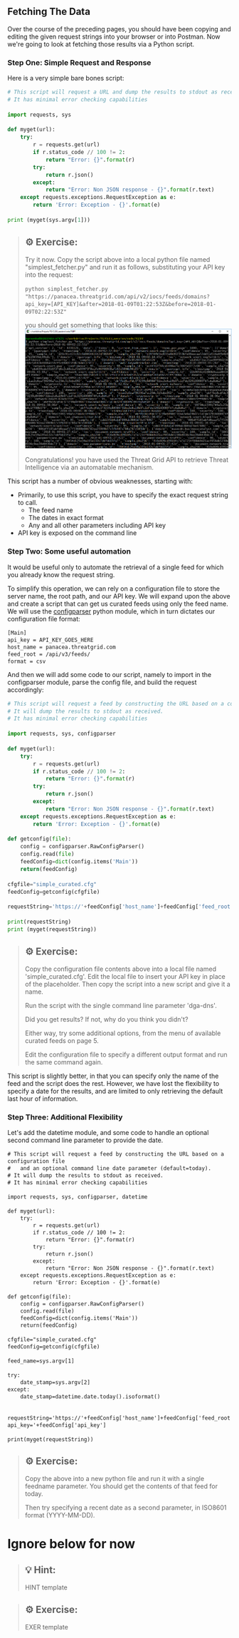 ## Fetching The Data

Over the course of the preceding pages, you should have been copying and editing the given request strings into your browser or into Postman. 
Now we're going to look at fetching those results via a Python script.

### Step One: Simple Request and Response
Here is a very simple bare bones script:
```python
# This script will request a URL and dump the results to stdout as received.
# It has minimal error checking capabilities

import requests, sys

def myget(url):
    try:
        r = requests.get(url)
        if r.status_code // 100 != 2:
            return "Error: {}".format(r)
        try:
            return r.json()
        except:
            return "Error: Non JSON response - {}".format(r.text)
    except requests.exceptions.RequestException as e:
        return 'Error: Exception - {}'.format(e)

print (myget(sys.argv[1]))
```


>##  	&#9881; Exercise:
> 
> Try it now. Copy the script above into a local python file named "simplest_fetcher.py" and run it as follows, substituting your API key into the request:
> 
> `python simplest_fetcher.py "https://panacea.threatgrid.com/api/v2/iocs/feeds/domains?api_key=[API_KEY]&after=2018-01-09T01:22:53Z&before=2018-01-09T02:22:53Z"`
> 
> you should get something that looks like this:
> ![Figure:simplest_fetcher.py results](https://github.com/CiscoDevNet/ThreatGRID/blob/master/labs/cisco-threatgrid-102/assets/images/simplest_fetcher.png?raw=true)
> <!-- ![Figure: simplest_fetcher.py results](/posts/files/cisco-threatgrid-102/assets/images/simplest_fetcher.png) -->
> 
> Congratulations! you have used the Threat Grid API to retrieve Threat Intelligence via an automatable mechanism.

This script has a number of obvious weaknesses, starting with: 

- Primarily, to use this script, you have to specify the exact request string to call.
  - The feed name
  - The dates in exact format
  - Any and all other parameters including API key
- API key is exposed on the command line

### Step Two: Some useful automation
It would be useful only to automate the retrieval of a single feed for which you already know the request string. 

To simplify this operation, we can rely on a configuration file to store the server name, the root path, and our API key. 
We will expand upon the above and create a script that can get us curated feeds using only the feed name.
We will use the [configparser](https://docs.python.org/2/library/configparser.html) python module, which in turn dictates our configuration file format:

```
[Main]
api_key = API_KEY_GOES_HERE
host_name = panacea.threatgrid.com
feed_root = /api/v3/feeds/
format = csv
```

And then we will add some code to our script, namely to import in the configparser module, parse the config file, and build the request accordingly:
```python
# This script will request a feed by constructing the URL based on a configuration file.
# It will dump the results to stdout as received.
# It has minimal error checking capabilities

import requests, sys, configparser

def myget(url):
    try:
        r = requests.get(url)
        if r.status_code // 100 != 2:
            return "Error: {}".format(r)
        try:
            return r.json()
        except:
            return "Error: Non JSON response - {}".format(r.text)
    except requests.exceptions.RequestException as e:
        return 'Error: Exception - {}'.format(e)

def getconfig(file):
    config = configparser.RawConfigParser()
    config.read(file)
    feedConfig=dict(config.items('Main'))
    return(feedConfig)

cfgfile="simple_curated.cfg"
feedConfig=getconfig(cfgfile)

requestString='https://'+feedConfig['host_name']+feedConfig['feed_root']+sys.argv[1]+'.'+feedConfig['format']+'?api_key='+feedConfig['api_key']

print(requestString)
print (myget(requestString))
```

>##  	&#9881; Exercise:
> 
> Copy the configuration file contents above into a local file named 'simple_curated.cfg'. Edit the local file to insert your API key in place of the placeholder.
> Then copy the script into a new script and give it a name.
> 
> Run the script with the single command line parameter 'dga-dns'.
>
> Did you get results? If not, why do you think you didn't?
> 
> Either way, try some additional options, from the menu of available curated feeds on page 5. 
>
> Edit the configuration file to specify a different output format and run the same command again.

This script is slightly better, in that you can specify only the name of the feed and the script does the rest. However, we have lost 
the flexibility to specify a date for the results, and are limited to only retrieving the default last hour of information.

### Step Three: Additional Flexibility

Let's add the datetime module, and some code to handle an optional second command line parameter to provide the date.

```
# This script will request a feed by constructing the URL based on a configuration file
#   and an optional command line date parameter (default=today).
# It will dump the results to stdout as received.
# It has minimal error checking capabilities

import requests, sys, configparser, datetime

def myget(url):
    try:
        r = requests.get(url)
        if r.status_code // 100 != 2:
            return "Error: {}".format(r)
        try:
            return r.json()
        except:
            return "Error: Non JSON response - {}".format(r.text)
    except requests.exceptions.RequestException as e:
        return 'Error: Exception - {}'.format(e)

def getconfig(file):
    config = configparser.RawConfigParser()
    config.read(file)
    feedConfig=dict(config.items('Main'))
    return(feedConfig)

cfgfile="simple_curated.cfg"
feedConfig=getconfig(cfgfile)

feed_name=sys.argv[1]

try:
    date_stamp=sys.argv[2]
except:
    date_stamp=datetime.date.today().isoformat()


requestString='https://'+feedConfig['host_name']+feedConfig['feed_root']+feed_name+'_'+date_stamp+'.'+feedConfig['format']+'?api_key='+feedConfig['api_key']

print(myget(requestString))
```

>##  	&#9881; Exercise:
> 
> Copy the above into a new python file and run it with a single feedname parameter. You should get the contents of that feed for today. 
> 
> Then try specifying a recent date as a second parameter, in ISO8601 format (YYYY-MM-DD). 
>





# Ignore below for now




>## &#128161; Hint:
>
> HINT template

>##  	&#9881; Exercise:
> 
> EXER template
